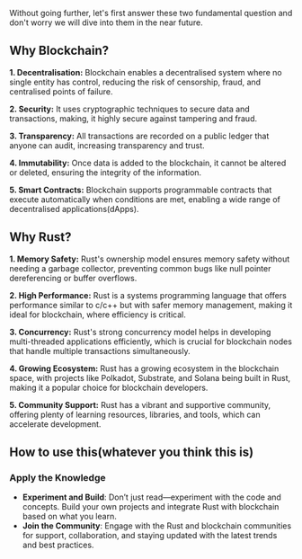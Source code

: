 Without going further, let's first answer these two fundamental question and don't worry we will dive into them in the near future.

## Why Blockchain?

**1. Decentralisation:** Blockchain enables a decentralised system where no single entity has control, reducing the risk of censorship, fraud, and centralised points of failure.

**2. Security:** It uses cryptographic techniques to secure data and transactions, making, it highly secure against tampering and fraud.

**3. Transparency:** All transactions are recorded on a public ledger that anyone can audit, increasing transparency and trust.

**4. Immutability:** Once data is added to the blockchain, it cannot be altered or deleted, ensuring the integrity of the information.

**5. Smart Contracts:** Blockchain supports programmable contracts that execute automatically when conditions are met, enabling a wide range of decentralised applications(dApps).


## Why Rust?

**1. Memory Safety:** Rust's ownership model ensures memory safety without needing a garbage collector, preventing common bugs like null pointer dereferencing or buffer overflows.

**2. High Performance:** Rust is a systems programming language that offers performance similar to c/c++ but with safer memory management, making it ideal for blockchain, where efficiency is critical.

**3. Concurrency:** Rust's strong concurrency model helps in developing multi-threaded applications efficiently, which is crucial for blockchain nodes that handle multiple transactions simultaneously.

**4. Growing Ecosystem:** Rust has a growing ecosystem in the blockchain space, with projects like Polkadot, Substrate, and Solana being built in Rust, making it a popular choice for blockchain developers.

**5. Community Support:** Rust has a vibrant and supportive community, offering plenty of learning resources, libraries, and tools, which can accelerate development.



## How to use this(whatever you think this is)
### **Apply the Knowledge**

- **Experiment and Build**: Don’t just read—experiment with the code and concepts. Build your own projects and integrate Rust with blockchain based on what you learn.
- **Join the Community**: Engage with the Rust and blockchain communities for support, collaboration, and staying updated with the latest trends and best practices.



